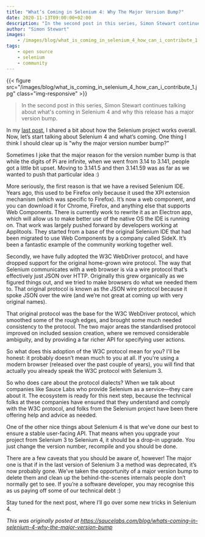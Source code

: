 ```yaml
---
title: "What’s Coming in Selenium 4: Why The Major Version Bump?"
date: 2020-11-13T09:00:00+02:00
description: "In the second post in this series, Simon Stewart continues talking about what's coming in Selenium 4 and why this release has a major version bump."
author: "Simon Stewart"
images:
    - /images/blog/what_is_coming_in_selenium_4_how_can_i_contribute_1.jpg
tags:
    - open source
    - selenium
    - community
---
```


{{< figure src="/images/blog/what_is_coming_in_selenium_4_how_can_i_contribute_1.jpg" class="img-responsive" >}}

>In the second post in this series, Simon Stewart continues talking about 
>what's coming in Selenium 4 and why this release has a major version bump.

In my [last post](https://opensource.saucelabs.com/blog/what_is_coming_in_selenium_4_how_can_i_contribute/), 
I shared a bit about how the Selenium project works overall. Now, let’s start talking about Selenium 4 
and what’s coming. One thing I think I should clear up is "why the major version number bump?"

Sometimes I joke that the major reason for the version number bump is that while the digits of Pi are 
infinite, when we went from 3.14 to 3.141, people got a little bit upset. Moving to 3.141.5 and then 
3.141.59 was as far as we wanted to push that particular idea :)

More seriously, the first reason is that we have a revised Selenium IDE. Years ago, this used to be 
Firefox only because it used the XPI extension mechanism (which was specific to Firefox). It’s now a 
web component, and you can download it for Chrome, Firefox, and anything else that supports Web 
Components. There is currently work to rewrite it as an Electron app, which will allow us to make 
better use of the native OS the IDE is running on. That work was largely pushed forward by developers 
working at Applitools. They started from a base of the original Selenium IDE that had been migrated 
to use Web Components by a company called SideX. It’s been a fantastic example of the community 
working together well.

Secondly, we have fully adopted the W3C WebDriver protocol, and have dropped support for the original 
home-grown wire protocol. The way that Selenium communicates with a web browser is via a wire protocol 
that’s effectively just JSON over HTTP. Originally this grew organically as we figured things out, 
and we tried to make browsers do what we needed them to. That original protocol is known as the JSON 
wire protocol because it spoke JSON over the wire (and we’re not great at coming up with very original names).

That original protocol was the base for the W3C WebDriver protocol, which smoothed some of the rough 
edges, and brought some much needed consistency to the protocol. The two major areas the standardised 
protocol improved on included session creation, where we removed considerable ambiguity, and by providing 
a far richer API for specifying user actions.

So what does this adoption of the W3C protocol mean for you? I'll be honest: it probably doesn’t mean 
much to you at all. If you're using a modern browser (released over the past couple of years), you will 
find that actually you already speak the W3C protocol with Selenium 3. 

So who does care about the protocol dialects? When we talk about companies like Sauce Labs who provide 
Selenium as a service—they care about it. The ecosystem is ready for this next step, because the 
technical folks at these companies have ensured that they understand and comply with the W3C protocol, 
and folks from the Selenium project have been there offering help and advice as needed.

One of the other nice things about Selenium 4 is that we've done our best to ensure a stable user-facing 
API. That means when you upgrade your project from Selenium 3 to Selenium 4, it should be a drop-in 
upgrade. You just change the version number, recompile and you should be done.

There are a few caveats that you should be aware of, however! The major one is that if in the last version 
of Selenium 3 a method was deprecated, it’s now probably gone. We’ve taken the opportunity of a major 
version bump to delete them and clean up the behind-the-scenes internals people don’t normally get to see. 
If you’re a software developer, you may recognise this as us paying off some of our technical debt :)

Stay tuned for the next post, where I’ll go over some new tricks in Selenium 4.

*This was originally posted at https://saucelabs.com/blog/whats-coming-in-selenium-4-why-the-major-version-bump*
